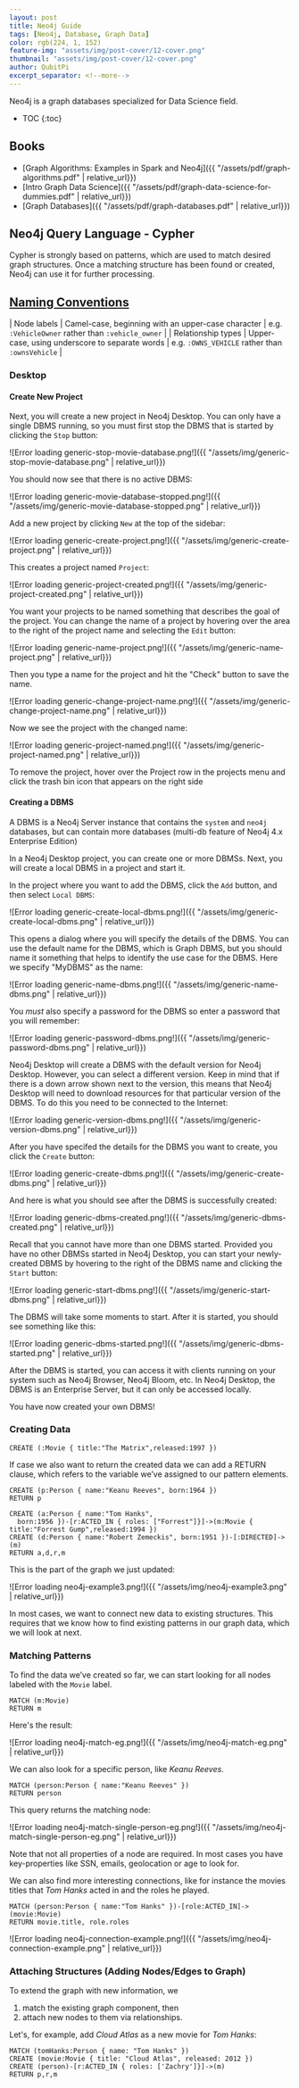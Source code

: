 ```yaml
---
layout: post
title: Neo4j Guide
tags: [Neo4j, Database, Graph Data]
color: rgb(224, 1, 152)
feature-img: "assets/img/post-cover/12-cover.png"
thumbnail: "assets/img/post-cover/12-cover.png"
author: QubitPi
excerpt_separator: <!--more-->
---
```


Neo4j is a graph databases specialized for Data Science field.

<!--more-->

* TOC
{:toc}

## Books

* [Graph Algorithms: Examples in Spark and Neo4j]({{ "/assets/pdf/graph-algorithms.pdf" | relative_url}})
* [Intro Graph Data Science]({{ "/assets/pdf/graph-data-science-for-dummies.pdf" | relative_url}})
* [Graph Databases]({{ "/assets/pdf/graph-databases.pdf" | relative_url}})

## Neo4j Query Language - Cypher

Cypher is strongly based on patterns, which are used to match desired graph structures. Once a matching structure has
been found or created, Neo4j can use it for further processing.

## [Naming Conventions](https://neo4j.com/docs/cypher-manual/current/syntax/naming/)

| Node labels        | Camel-case, beginning with an upper-case character | e.g. `:VehicleOwner` rather than `:vehicle_owner` |
| Relationship types | Upper-case, using underscore to separate words     | e.g. `:OWNS_VEHICLE` rather than `:ownsVehicle`   |

### Desktop

#### Create New Project

Next, you will create a new project in Neo4j Desktop. You can only have a single DBMS running, so you must first stop
the DBMS that is started by clicking the `Stop` button:

![Error loading generic-stop-movie-database.png!]({{ "/assets/img/generic-stop-movie-database.png" | relative_url}})

You should now see that there is no active DBMS:

![Error loading generic-movie-database-stopped.png!]({{ "/assets/img/generic-movie-database-stopped.png" | relative_url}})

Add a new project by clicking `New` at the top of the sidebar:

![Error loading generic-create-project.png!]({{ "/assets/img/generic-create-project.png" | relative_url}})

This creates a project named `Project`:

![Error loading generic-project-created.png!]({{ "/assets/img/generic-project-created.png" | relative_url}})

You want your projects to be named something that describes the goal of the project. You can change the name of a
project by hovering over the area to the right of the project name and selecting the `Edit` button:

![Error loading generic-name-project.png!]({{ "/assets/img/generic-name-project.png" | relative_url}})

Then you type a name for the project and hit the "Check" button to save the name.

![Error loading generic-change-project-name.png!]({{ "/assets/img/generic-change-project-name.png" | relative_url}})

Now we see the project with the changed name:

![Error loading generic-project-named.png!]({{ "/assets/img/generic-project-named.png" | relative_url}})

To remove the project, hover over the Project row in the projects menu and click the trash bin icon that appears on the
right side

#### Creating a DBMS

A DBMS is a Neo4j Server instance that contains the `system` and `neo4j` databases, but can contain more databases
(multi-db feature of Neo4j 4.x Enterprise Edition)

In a Neo4j Desktop project, you can create one or more DBMSs. Next, you will create a local DBMS in a project and start
it.

In the project where you want to add the DBMS, click the `Add` button, and then select `Local DBMS`:

![Error loading generic-create-local-dbms.png!]({{ "/assets/img/generic-create-local-dbms.png" | relative_url}})

This opens a dialog where you will specify the details of the DBMS. You can use the default name for the DBMS, which is
Graph DBMS, but you should name it something that helps to identify the use case for the DBMS. Here we specify "MyDBMS"
as the name:

![Error loading generic-name-dbms.png!]({{ "/assets/img/generic-name-dbms.png" | relative_url}})

You _must_ also specify a password for the DBMS so enter a password that you will remember:

![Error loading generic-password-dbms.png!]({{ "/assets/img/generic-password-dbms.png" | relative_url}})

Neo4j Desktop will create a DBMS with the default version for Neo4j Desktop. However, you can select a different
version. Keep in mind that if there is a down arrow shown next to the version, this means that Neo4j Desktop will need
to download resources for that particular version of the DBMS. To do this you need to be connected to the Internet:

![Error loading generic-version-dbms.png!]({{ "/assets/img/generic-version-dbms.png" | relative_url}})

After you have specifed the details for the DBMS you want to create, you click the `Create` button:

![Error loading generic-create-dbms.png!]({{ "/assets/img/generic-create-dbms.png" | relative_url}})

And here is what you should see after the DBMS is successfully created:

![Error loading generic-dbms-created.png!]({{ "/assets/img/generic-dbms-created.png" | relative_url}})

Recall that you cannot have more than one DBMS started. Provided you have no other DBMSs started in Neo4j Desktop, you
can start your newly-created DBMS by hovering to the right of the DBMS name and clicking the `Start` button:

![Error loading generic-start-dbms.png!]({{ "/assets/img/generic-start-dbms.png" | relative_url}})

The DBMS will take some moments to start. After it is started, you should see something like this:

![Error loading generic-dbms-started.png!]({{ "/assets/img/generic-dbms-started.png" | relative_url}})

After the DBMS is started, you can access it with clients running on your system such as Neo4j Browser, Neo4j Bloom,
etc. In Neo4j Desktop, the DBMS is an Enterprise Server, but it can only be accessed locally.

You have now created your own DBMS!

### Creating Data

```
CREATE (:Movie { title:"The Matrix",released:1997 })
```

If case we also want to return the created data we can add a RETURN clause, which refers to the variable we’ve assigned to our pattern elements.

```
CREATE (p:Person { name:"Keanu Reeves", born:1964 })
RETURN p
```

```
CREATE (a:Person { name:"Tom Hanks",
  born:1956 })-[r:ACTED_IN { roles: ["Forrest"]}]->(m:Movie { title:"Forrest Gump",released:1994 })
CREATE (d:Person { name:"Robert Zemeckis", born:1951 })-[:DIRECTED]->(m)
RETURN a,d,r,m
```

This is the part of the graph we just updated:

![Error loading neo4j-example3.png!]({{ "/assets/img/neo4j-example3.png" | relative_url}})

In most cases, we want to connect new data to existing structures. This requires that we know how to find existing
patterns in our graph data, which we will look at next.

### Matching Patterns

To find the data we’ve created so far, we can start looking for all nodes labeled with the `Movie` label.

```
MATCH (m:Movie)
RETURN m
```

Here's the result:

![Error loading neo4j-match-eg.png!]({{ "/assets/img/neo4j-match-eg.png" | relative_url}})

We can also look for a specific person, like _Keanu Reeves_.

```
MATCH (person:Person { name:"Keanu Reeves" })
RETURN person
```

This query returns the matching node:

![Error loading neo4j-match-single-person-eg.png!]({{ "/assets/img/neo4j-match-single-person-eg.png" | relative_url}})

Note that not all properties of a node are required. In most cases you have key-properties like SSN, emails, geolocation
or age to look for.

We can also find more interesting connections, like for instance the movies titles that _Tom Hanks_ acted in and the
roles he played.

```
MATCH (person:Person { name:"Tom Hanks" })-[role:ACTED_IN]->(movie:Movie)
RETURN movie.title, role.roles
```

![Error loading neo4j-connection-example.png!]({{ "/assets/img/neo4j-connection-example.png" | relative_url}})

### Attaching Structures (Adding Nodes/Edges to Graph)

To extend the graph with new information, we
 
1. match the existing graph component, then
2. attach new nodes to them via relationships.

Let's, for example, add _Cloud Atlas_ as a new movie for _Tom Hanks_:

```
MATCH (tomHanks:Person { name: "Tom Hanks" })
CREATE (movie:Movie { title: "Cloud Atlas", released: 2012 })
CREATE (person)-[r:ACTED_IN { roles: ['Zachry']}]->(m)
RETURN p,r,m
```
